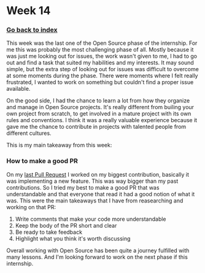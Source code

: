 # Week 14

### [Go back to index](http://luis-valdez.github.io/Learning-Journal)

This week was the last one of the Open Source phase of the internship. For me this was probably the most challenging phase of all. Mostly because it was just me looking out for issues, the work wasn't given to me, I had to go out and find a task that suited my habilities and my interests. It may sound simple, but the extra step of looking out for issues was difficult to overcome at some moments during the phase. There were moments where I felt really frustrated, I wanted to work on something but couldn't find a proper issue available.

On the good side, I had the chance to learn a lot from how they organize and manage in Open Source projects. It's really different from builing your own project from scratch, to get involved in a mature project with its own rules and conventions. I think it was a really valuable experience because it gave me the chance to contribute in projects with talented people from different cultures.

This is my main takeaway from this week:

### How to make a good PR
On my [last Pull Request](https://github.com/meilisearch/meilisearch-java/pull/95) I worked on my biggest contribution, basically it was implementing a new feature. This was way bigger than my past contributions. So I tried my best to make a good PR that was understandable and that everyone that read it had a good notion of what it was.
This were the main takeaways that I have from reasearching and working on that PR:

1. Write comments that make your code more understandable
2. Keep the body of the PR short and clear
3. Be ready to take feedback
4. Highlight what you think it's worth discussing

Overall working with Open Source has been quite a journey fulfilled with many lessons. And I'm looking forward to work on the next phase if this internship.
